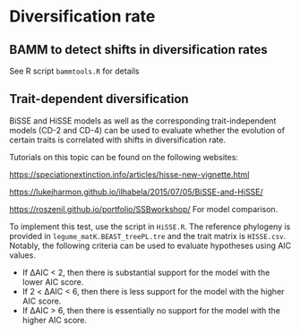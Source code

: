 # Diversification rate

## BAMM to detect shifts in diversification rates

See R script `bammtools.R` for details

## Trait-dependent diversification

BiSSE and HiSSE models as well as the corresponding trait-independent models (CD-2 and CD-4) can be used to evaluate whether the evolution of certain traits is correlated with shifts in diversification rate.

Tutorials on this topic can be found on the following websites: 

https://speciationextinction.info/articles/hisse-new-vignette.html

https://lukejharmon.github.io/ilhabela/2015/07/05/BiSSE-and-HiSSE/

https://roszenil.github.io/portfolio/SSBworkshop/ For model comparison.

To implement this test, use the script in `HiSSE.R`. The reference phylogeny is provided in `legume_matK.BEAST_treePL.tre` and the trait matrix is `HISSE.csv`. Notably, the following criteria can be used to evaluate hypotheses using AIC values.

* If ΔAIC < 2, then there is substantial support for the model with the lower AIC score.
* If 2 < ΔAIC < 6, then there is less support for the model with the higher AIC score.
* If ΔAIC > 6, then there is essentially no support for the model with the higher AIC score.

